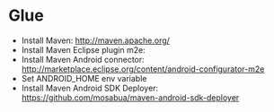 Glue
====

* Install Maven: http://maven.apache.org/
* Install Maven Eclipse plugin m2e: 
* Install Maven Android connector: http://marketplace.eclipse.org/content/android-configurator-m2e
* Set ANDROID_HOME env variable
* Install Maven Android SDK Deployer: https://github.com/mosabua/maven-android-sdk-deployer

